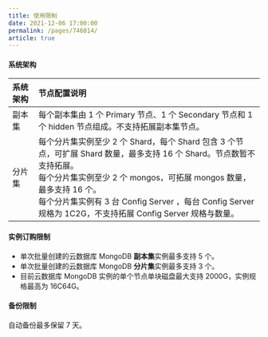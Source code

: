 ```yaml
---
title: 使用限制
date: 2021-12-06 17:00:00
permalink: /pages/746014/
article: true
---
```



#### 系统架构

| 系统架构 | 节点配置说明                                                 |
| :------- | :----------------------------------------------------------- |
| 副本集   | 每个副本集由 1 个 Primary 节点、1 个 Secondary 节点和 1 个 hidden 节点组成。不支持拓展副本集节点。 |
| 分片集   | 每个分片集实例至少 2 个 Shard，每个 Shard 包含 3 个节点，可扩展 Shard 数量，最多支持 16 个 Shard。节点数暂不支持拓展。<br />每个分片集实例至少 2 个 mongos，可拓展 mongos 数量，最多支持 16 个。<br />每个分片集实例有 3 台 Config Server ，每台 Config Server 规格为 1C2G，不支持拓展 Config Server 规格与数量。 |

#### 实例订购限制

- 单次批量创建的云数据库 MongoDB **副本集**实例最多支持 5 个。
- 单次批量创建的云数据库 MongoDB **分片集**实例最多支持 3 个。
- 目前云数据库 MongoDB 实例的单个节点单块磁盘最大支持 2000G，实例规格最高为 16C64G。

#### 备份限制

自动备份最多保留 7 天。
